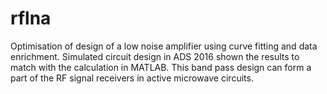 # rflna

Optimisation of design of a low noise amplifier using curve fitting and data enrichment. Simulated circuit design in ADS 2016 shown the results to match with the calculation in MATLAB. This band pass design can form a part of the RF signal receivers in active microwave circuits.